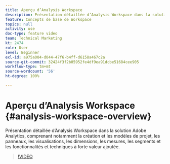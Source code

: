 ```yaml
---
title: Aperçu d’Analysis Workspace
description: Présentation détaillée d’Analysis Workspace dans la solution Adobe Analytics, comprenant notamment la création et les modèles de projet, les panneaux, les visualisations, les dimensions, les mesures, les segments et les fonctionnalités et techniques à forte valeur ajoutée.
feature: Concepts de base de Workspace
topics: null
activity: use
doc-type: feature video
team: Technical Marketing
kt: 2474
role: User
level: Beginner
exl-id: a975a004-d044-47f6-b4ff-d6158a467c2a
source-git-commit: 32424f3f2b05952fe4df9ea91dcbe51684cee905
workflow-type: tm+mt
source-wordcount: '56'
ht-degree: 100%

---
```


# Aperçu d’Analysis Workspace {#analysis-workspace-overview}

Présentation détaillée d’Analysis Workspace dans la solution Adobe Analytics, comprenant notamment la création et les modèles de projet, les panneaux, les visualisations, les dimensions, les mesures, les segments et les fonctionnalités et techniques à forte valeur ajoutée.

>[!VIDEO](https://video.tv.adobe.com/v/26266/?quality=12)
